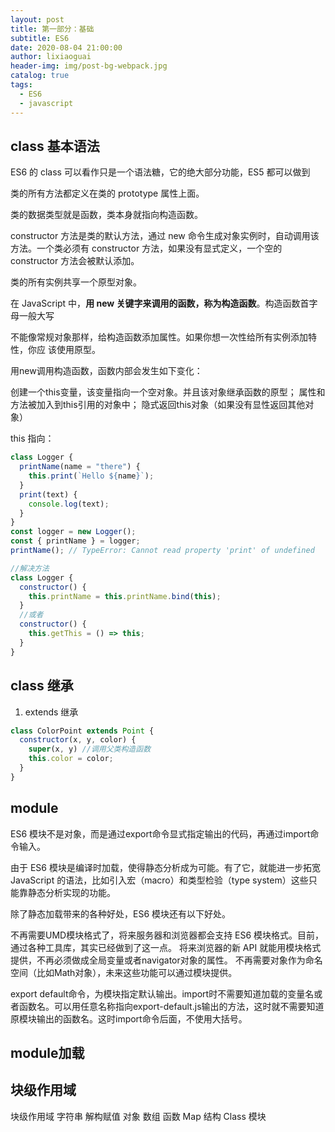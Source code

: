 ```yaml
---
layout: post
title: 第一部分：基础
subtitle: ES6
date: 2020-08-04 21:00:00
author: lixiaoguai
header-img: img/post-bg-webpack.jpg
catalog: true
tags:
  - ES6
  - javascript
---
```


## class 基本语法

ES6 的 class 可以看作只是一个语法糖，它的绝大部分功能，ES5 都可以做到

类的所有方法都定义在类的 prototype 属性上面。

类的数据类型就是函数，类本身就指向构造函数。

constructor 方法是类的默认方法，通过 new 命令生成对象实例时，自动调用该方法。一个类必须有 constructor 方法，如果没有显式定义，一个空的 constructor 方法会被默认添加。

类的所有实例共享一个原型对象。

在 JavaScript 中，**用 new 关键字来调用的函数，称为构造函数**。构造函数首字母一般大写

不能像常规对象那样，给构造函数添加属性。如果你想一次性给所有实例添加特性，你应
该使用原型。

用new调用构造函数，函数内部会发生如下变化：

创建一个this变量，该变量指向一个空对象。并且该对象继承函数的原型；
属性和方法被加入到this引用的对象中；
隐式返回this对象（如果没有显性返回其他对象）


this 指向：

```js
class Logger {
  printName(name = "there") {
    this.print(`Hello ${name}`);
  }
  print(text) {
    console.log(text);
  }
}
const logger = new Logger();
const { printName } = logger;
printName(); // TypeError: Cannot read property 'print' of undefined

//解决方法
class Logger {
  constructor() {
    this.printName = this.printName.bind(this);
  }
  //或者
  constructor() {
    this.getThis = () => this;
  }
}
```

## class 继承

1. extends 继承

```js
class ColorPoint extends Point {
  constructor(x, y, color) {
    super(x, y) //调用父类构造函数
    this.color = color;
  }
}
```

## module

ES6 模块不是对象，而是通过export命令显式指定输出的代码，再通过import命令输入。

由于 ES6 模块是编译时加载，使得静态分析成为可能。有了它，就能进一步拓宽 JavaScript 的语法，比如引入宏（macro）和类型检验（type system）这些只能靠静态分析实现的功能。

除了静态加载带来的各种好处，ES6 模块还有以下好处。

不再需要UMD模块格式了，将来服务器和浏览器都会支持 ES6 模块格式。目前，通过各种工具库，其实已经做到了这一点。
将来浏览器的新 API 就能用模块格式提供，不再必须做成全局变量或者navigator对象的属性。
不再需要对象作为命名空间（比如Math对象），未来这些功能可以通过模块提供。

export default命令，为模块指定默认输出。import时不需要知道加载的变量名或者函数名。可以用任意名称指向export-default.js输出的方法，这时就不需要知道原模块输出的函数名。这时import命令后面，不使用大括号。

## module加载


## 块级作用域

块级作用域
字符串
解构赋值
对象
数组
函数
Map 结构
Class
模块